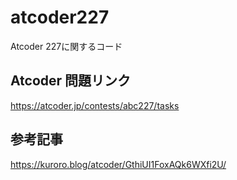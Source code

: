 # atcoder227
Atcoder 227に関するコード

## Atcoder 問題リンク
https://atcoder.jp/contests/abc227/tasks

## 参考記事
https://kuroro.blog/atcoder/GthiUI1FoxAQk6WXfi2U/
